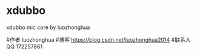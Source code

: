 # xdubbo
xdubbo mic core  by luozhonghua  


#作者  luozhonghua
#博客    https://blog.csdn.net/luozhonghua2014
#联系人  QQ 172257861

